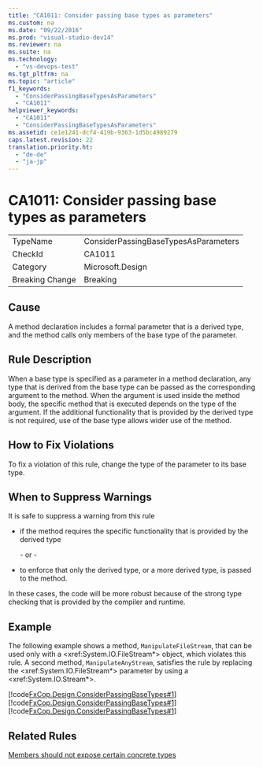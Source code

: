 ```yaml
---
title: "CA1011: Consider passing base types as parameters"
ms.custom: na
ms.date: "09/22/2016"
ms.prod: "visual-studio-dev14"
ms.reviewer: na
ms.suite: na
ms.technology: 
  - "vs-devops-test"
ms.tgt_pltfrm: na
ms.topic: "article"
f1_keywords: 
  - "ConsiderPassingBaseTypesAsParameters"
  - "CA1011"
helpviewer_keywords: 
  - "CA1011"
  - "ConsiderPassingBaseTypesAsParameters"
ms.assetid: ce1e1241-dcf4-419b-9363-1d5bc4989279
caps.latest.revision: 22
translation.priority.ht: 
  - "de-de"
  - "ja-jp"
---
```

# CA1011: Consider passing base types as parameters
|||  
|-|-|  
|TypeName|ConsiderPassingBaseTypesAsParameters|  
|CheckId|CA1011|  
|Category|Microsoft.Design|  
|Breaking Change|Breaking|  
  
## Cause  
 A method declaration includes a formal parameter that is a derived type, and the method calls only members of the base type of the parameter.  
  
## Rule Description  
 When a base type is specified as a parameter in a method declaration, any type that is derived from the base type can be passed as the corresponding argument to the method. When the argument is used inside the method body, the specific method that is executed depends on the type of the argument. If the additional functionality that is provided by the derived type is not required, use of the base type allows wider use of the method.  
  
## How to Fix Violations  
 To fix a violation of this rule, change the type of the parameter to its base type.  
  
## When to Suppress Warnings  
 It is safe to suppress a warning from this rule  
  
-   if the method requires the specific functionality that is provided by the derived type  
  
     \- or -  
  
-   to enforce that only the derived type, or a more derived type, is passed to the method.  
  
 In these cases, the code will be more robust because of the strong type checking that is provided by the compiler and runtime.  
  
## Example  
 The following example shows a method, `ManipulateFileStream`, that can be used only with a \<xref:System.IO.FileStream*> object, which violates this rule. A second method, `ManipulateAnyStream`, satisfies the rule by replacing the \<xref:System.IO.FileStream*> parameter by using a \<xref:System.IO.Stream*>.  
  
 [!code[FxCop.Design.ConsiderPassingBaseTypes#1](../vs140/codesnippet/CSharp/ca1011--consider-passing-base-types-as-parameters_1.cs)]
[!code[FxCop.Design.ConsiderPassingBaseTypes#1](../vs140/codesnippet/CPP/ca1011--consider-passing-base-types-as-parameters_1.cpp)]
[!code[FxCop.Design.ConsiderPassingBaseTypes#1](../vs140/codesnippet/VisualBasic/ca1011--consider-passing-base-types-as-parameters_1.vb)]  
  
## Related Rules  
 [Members should not expose certain concrete types](../vs140/ca1059--members-should-not-expose-certain-concrete-types.md)